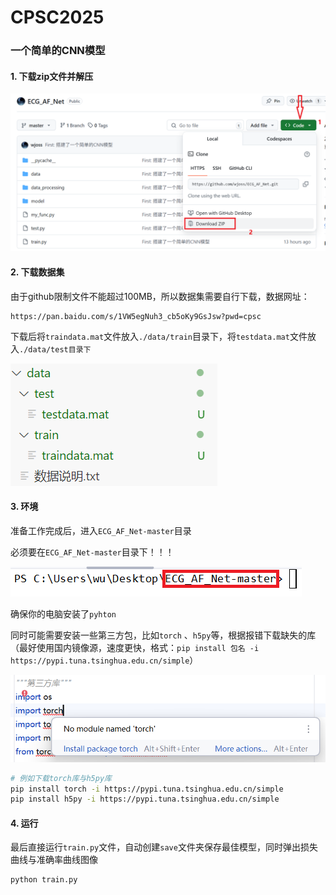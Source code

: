 # CPSC2025

### 一个简单的CNN模型

#### 1. 下载zip文件并解压

![image0](figue\image0.png)

#### 2. 下载数据集

由于github限制文件不能超过100MB，所以数据集需要自行下载，数据网址：

```
https://pan.baidu.com/s/1VW5egNuh3_cb5oKy9GsJsw?pwd=cpsc
```

下载后将`traindata.mat`文件放入`./data/train`目录下，将`testdata.mat`文件放入`./data/test目录下`



![image3](figue\image3.png)

#### 3. 环境

准备工作完成后，进入`ECG_AF_Net-master`目录

必须要在`ECG_AF_Net-master`目录下！！！

![image1](figue\image1.png)

确保你的电脑安装了`pyhton`

同时可能需要安装一些第三方包，比如`torch` 、`h5py`等，根据报错下载缺失的库（最好使用国内镜像源，速度更快，格式：`pip install 包名 -i https://pypi.tuna.tsinghua.edu.cn/simple`）

![image2](figue\image2.png)

```bash
# 例如下载torch库与h5py库
pip install torch -i https://pypi.tuna.tsinghua.edu.cn/simple
pip install h5py -i https://pypi.tuna.tsinghua.edu.cn/simple
```

#### 4. 运行

最后直接运行`train.py`文件，自动创建`save`文件夹保存最佳模型，同时弹出损失曲线与准确率曲线图像

```bash
python train.py
```

